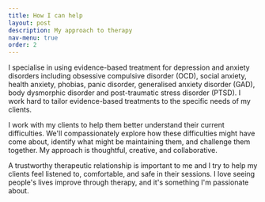```yaml
---
title: How I can help
layout: post
description: My approach to therapy
nav-menu: true
order: 2
---
```


I specialise in using evidence-based treatment for depression and anxiety disorders including obsessive compulsive
disorder (OCD), social anxiety, health anxiety, phobias, panic disorder, generalised anxiety disorder (GAD), body
dysmorphic disorder and post-traumatic stress disorder (PTSD). I work hard to tailor evidence-based treatments to the
specific needs of my clients.

I work with my clients to help them better understand their current difficulties.
We'll compassionately explore how these difficulties might have come about, identify what might be maintaining them, and challenge them together. My approach is thoughtful, creative, and collaborative.

A trustworthy therapeutic relationship is important to me and I try to help my clients feel listened to, comfortable, and safe in their sessions.
I love seeing people's lives improve through therapy, and it's something I'm passionate about.
